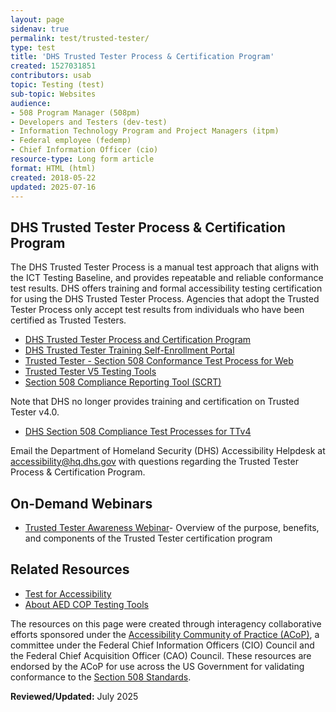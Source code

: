 ```yaml
---
layout: page
sidenav: true
permalink: test/trusted-tester/
type: test
title: 'DHS Trusted Tester Process & Certification Program'
created: 1527031851
contributors: usab
topic: Testing (test)
sub-topic: Websites
audience:
- 508 Program Manager (508pm)
- Developers and Testers (dev-test)
- Information Technology Program and Project Managers (itpm)
- Federal employee (fedemp)
- Chief Information Officer (cio)
resource-type: Long form article
format: HTML (html)
created: 2018-05-22
updated: 2025-07-16
---
```


## DHS Trusted Tester Process & Certification Program

The DHS Trusted Tester Process is a manual test approach that aligns with the ICT Testing Baseline, and provides repeatable and reliable conformance test results. DHS offers training and formal accessibility testing certification for using the DHS Trusted Tester Process. Agencies that adopt the Trusted Tester Process only accept test results from individuals who have been certified as Trusted Testers.

  * <a href="https://www.dhs.gov/trusted-tester" target="_blank" class="usa-link--external">DHS Trusted Tester Process and Certification Program</a>
  * <a href="https://training.section508testing.net/" target="_blank" class="usa-link--external">DHS Trusted Tester Training Self-Enrollment Portal</a>
  * <a href="https://section508coordinators.github.io/TrustedTester/" target="_blank" class="usa-link--external">Trusted Tester - Section 508 Conformance Test Process for Web</a>
  * <a href="https://www.dhs.gov/news/2018/07/13/trusted-tester-v5-testing-tools" target="_blank" class="usa-link--external">Trusted Tester V5 Testing Tools</a>
  * <a href="https://section508coordinators.github.io/SCRT/" target="_blank" class="usa-link--external">Section 508 Compliance Reporting Tool (SCRT)</a>

Note that DHS no longer provides training and certification on Trusted Tester v4.0.

   * <a href="https://www.dhs.gov/compliance-test-processes" target="_blank" class="usa-link--external">DHS Section 508 Compliance Test Processes for TTv4</a>

Email the Department of Homeland Security (DHS) Accessibility Helpdesk at <accessibility@hq.dhs.gov> with questions regarding the Trusted Tester Process & Certification Program.

## On-Demand Webinars

   * <a href="https://assets.section508.gov/assets/files/Trusted%20Tester%20Awareness%20Webinar_0.pptx" target="_blank" class="usa-link--external">Trusted Tester Awareness Webinar</a>- Overview of the purpose, benefits, and components of the Trusted Tester certification program

## Related Resources

  * [Test for Accessibility][1]
  * [About AED COP Testing Tools][2]

The resources on this page were created through interagency collaborative efforts sponsored under the <a href="https://www.cio.gov/about/members-and-leadership/accessibility-cop/" target="_blank" class="usa-link--external">Accessibility Community of Practice (ACoP)</a>, a committee under the Federal Chief Information Officers (CIO) Council and the Federal Chief Acquisition Officer (CAO) Council. These resources are endorsed by the ACoP for use across the US Government for validating conformance to the <a href="https://www.access-board.gov/guidelines-and-standards/communications-and-it/about-the-ict-refresh/final-rule/text-of-the-standards-and-guidelines" target="_blank" class="usa-link--external"> Section 508 Standards</a>.

**Reviewed/Updated:** July 2025

 [1]: {{site.baseurl}}/test
 [2]: {{site.baseurl}}/test/about-testing-tools
